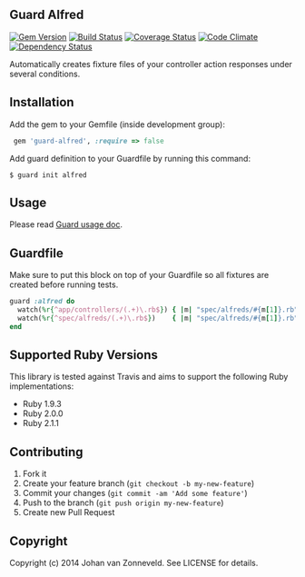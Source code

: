 ## Guard Alfred

[![Gem Version](http://img.shields.io/gem/v/guard-alfred.svg)][gem]
[![Build Status](http://img.shields.io/travis/jhnvz/guard-alfred.svg)][travis]
[![Coverage Status](http://img.shields.io/coveralls/jhnvz/guard-alfred.svg)][coveralls]
[![Code Climate](http://img.shields.io/codeclimate/github/jhnvz/guard-alfred.svg)][codeclimate]
[![Dependency Status](http://img.shields.io/gemnasium/jhnvz/guard-alfred.svg)][gemnasium]

[gem]: https://rubygems.org/gems/guard-alfred
[travis]: http://travis-ci.org/jhnvz/guard-alfred
[coveralls]: https://coveralls.io/r/jhnvz/guard-alfred
[codeclimate]: https://codeclimate.com/github/jhnvz/guard-alfred
[gemnasium]: https://gemnasium.com/jhnvz/guard-alfred

Automatically creates fixture files of your controller action responses under several conditions.

Installation
------------

Add the gem to your Gemfile (inside development group):

``` ruby
 gem 'guard-alfred', :require => false
```

Add guard definition to your Guardfile by running this command:

```
$ guard init alfred
```

Usage
------------

Please read [Guard usage doc](https://github.com/guard/guard#readme).

Guardfile
------------

Make sure to put this block on top of your Guardfile so all fixtures are created before running tests.

```ruby
guard :alfred do
  watch(%r{^app/controllers/(.+)\.rb$}) { |m| "spec/alfreds/#{m[1]}.rb" }
  watch(%r{^spec/alfreds/(.+)\.rb$})    { |m| "spec/alfreds/#{m[1]}.rb" }
end
```

Supported Ruby Versions
------------

This library is tested against Travis and aims to support the following Ruby
implementations:

* Ruby 1.9.3
* Ruby 2.0.0
* Ruby 2.1.1

Contributing
------------

1. Fork it
2. Create your feature branch (`git checkout -b my-new-feature`)
3. Commit your changes (`git commit -am 'Add some feature'`)
4. Push to the branch (`git push origin my-new-feature`)
5. Create new Pull Request

Copyright
------------

Copyright (c) 2014 Johan van Zonneveld. See LICENSE for details.
